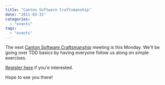 ```yaml
---
title: "Canton Software Craftsmanship"
date: "2011-03-31"
categories: 
  - "events"
tags: 
  - "events"
---
```


The next [Canton Software Craftsmanship](http://mycraftsmanship.org/) meeting is this Monday. We'll be going over TDD basics by having everyone follow us along on simple exercises.

[Register here](http://software.eventbrite.com/) if you'e interested.

Hope to see you there!
